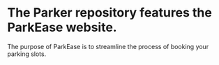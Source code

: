 # The Parker repository features the ParkEase website.
The purpose of ParkEase is to streamline the process of booking your parking slots.

